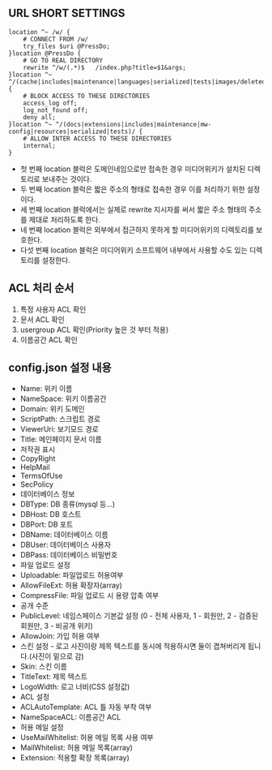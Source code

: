 ## URL SHORT SETTINGS
```nginx
location ^~ /w/ {
    # CONNECT FROM /w/
    try_files $uri @PressDo;
}location @PressDo {
    # GO TO REAL DIRECTORY
    rewrite ^/w/(.*)$   /index.php?title=$1&args;
}location ^~ ^/(cache|includes|maintenance|languages|serialized|tests|images/deleted)/ {
    # BLOCK ACCESS TO THESE DIRECTORIES
    access_log off;
    log_not_found off;
    deny all;
}location ^~ ^/(docs|extensions|includes|maintenance|mw-config|resources|serialized|tests)/ {
    # ALLOW INTER ACCESS TO THESE DIRECTORIES
    internal;
}
```
 * 첫 번째 location 블럭은 도메인네임으로만 접속한 경우 미디어위키가 설치된 디렉토리로 보내주는 것이다.
 * 두 번째 location 블럭은 짧은 주소의 형태로 접속한 경우 이를 처리하기 위한 설정이다.
 * 세 번째 location 블럭에서는 실제로 rewrite 지시자를 써서 짧은 주소 형태의 주소를 제대로 처리하도록 한다.
 * 네 번째 location 블럭은 외부에서 접근하지 못하게 할 미디어위키의 디렉토리를 보호한다.
 * 다섯 번째 location 블럭은 미디어위키 소프트웨어 내부에서 사용할 수도 있는 디렉토리를 설정한다.


## ACL 처리 순서
1. 특정 사용자 ACL 확인
2. 문서 ACL 확인
3. usergroup ACL 확인(Priority 높은 것 부터 적용)
4. 이름공간 ACL 확인

## config.json 설정 내용
 * Name: 위키 이름
 * NameSpace: 위키 이름공간
 * Domain: 위키 도메인
 * ScriptPath: 스크립트 경로
 * ViewerUri: 보기모드 경로
 * Title: 메인페이지 문서 이름
 * 저작권 표시
  * CopyRight
  * HelpMail
  * TermsOfUse
  * SecPolicy
 * 데이터베이스 정보
  * DBType: DB 종류(mysql 등...)
  * DBHost: DB 호스트
  * DBPort: DB 포트
  * DBName: 데이터베이스 이름
  * DBUser: 데이터베이스 사용자
  * DBPass: 데이터베이스 비밀번호
 * 파일 업로드 설정
  * Uploadable: 파일업로드 허용여부
  * AllowFileExt: 허용 확장자(array)
  * CompressFile: 파일 업로드 시 용량 압축 여부
 * 공개 수준
  * PublicLevel: 네임스페이스 기본값 설정 (0 - 전체 사용자, 1 - 회원만, 2 - 검증된 회원만, 3 - 비공개 위키)
  * AllowJoin: 가입 허용 여부
 * 스킨 설정 - 로고 사진이랑 제목 텍스트를 동시에 적용하시면 둘이 겹쳐버리게 됩니다.(사진이 밑으로 감)
  * Skin: 스킨 이름
  * TitleText: 제목 텍스트
  * LogoWidth: 로고 너비(CSS 설정값)
 * ACL 설정
  * ACLAutoTemplate: ACL 틀 자동 부착 여부
  * NameSpaceACL: 이름공간 ACL
 * 허용 메일 설정
  * UseMailWhitelist: 허용 메일 목록 사용 여부
  * MailWhitelist: 허용 메일 목록(array)
 * Extension: 적용할 확장 목록(array)